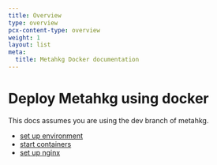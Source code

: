 ```yaml
---
title: Overview
type: overview
pcx-content-type: overview
weight: 1
layout: list
meta:
  title: Metahkg Docker documentation
---
```


# Deploy Metahkg using docker

This docs assumes you are using the dev branch of metahkg.

- [set up environment](./setup)
- [start containers](./start)
- [set up nginx](./nginx)
